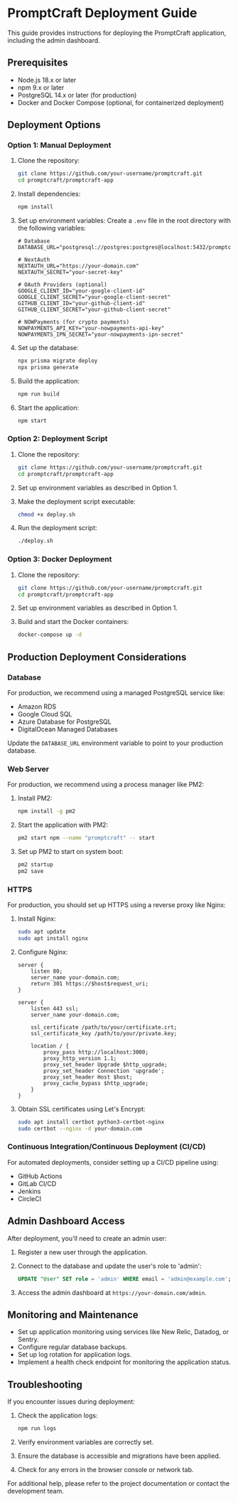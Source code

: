 # PromptCraft Deployment Guide

This guide provides instructions for deploying the PromptCraft application, including the admin dashboard.

## Prerequisites

- Node.js 18.x or later
- npm 9.x or later
- PostgreSQL 14.x or later (for production)
- Docker and Docker Compose (optional, for containerized deployment)

## Deployment Options

### Option 1: Manual Deployment

1. Clone the repository:
   ```bash
   git clone https://github.com/your-username/promptcraft.git
   cd promptcraft/promptcraft-app
   ```

2. Install dependencies:
   ```bash
   npm install
   ```

3. Set up environment variables:
   Create a `.env` file in the root directory with the following variables:
   ```
   # Database
   DATABASE_URL="postgresql://postgres:postgres@localhost:5432/promptcraft"
   
   # NextAuth
   NEXTAUTH_URL="https://your-domain.com"
   NEXTAUTH_SECRET="your-secret-key"
   
   # OAuth Providers (optional)
   GOOGLE_CLIENT_ID="your-google-client-id"
   GOOGLE_CLIENT_SECRET="your-google-client-secret"
   GITHUB_CLIENT_ID="your-github-client-id"
   GITHUB_CLIENT_SECRET="your-github-client-secret"
   
   # NOWPayments (for crypto payments)
   NOWPAYMENTS_API_KEY="your-nowpayments-api-key"
   NOWPAYMENTS_IPN_SECRET="your-nowpayments-ipn-secret"
   ```

4. Set up the database:
   ```bash
   npx prisma migrate deploy
   npx prisma generate
   ```

5. Build the application:
   ```bash
   npm run build
   ```

6. Start the application:
   ```bash
   npm start
   ```

### Option 2: Deployment Script

1. Clone the repository:
   ```bash
   git clone https://github.com/your-username/promptcraft.git
   cd promptcraft/promptcraft-app
   ```

2. Set up environment variables as described in Option 1.

3. Make the deployment script executable:
   ```bash
   chmod +x deploy.sh
   ```

4. Run the deployment script:
   ```bash
   ./deploy.sh
   ```

### Option 3: Docker Deployment

1. Clone the repository:
   ```bash
   git clone https://github.com/your-username/promptcraft.git
   cd promptcraft/promptcraft-app
   ```

2. Set up environment variables as described in Option 1.

3. Build and start the Docker containers:
   ```bash
   docker-compose up -d
   ```

## Production Deployment Considerations

### Database

For production, we recommend using a managed PostgreSQL service like:
- Amazon RDS
- Google Cloud SQL
- Azure Database for PostgreSQL
- DigitalOcean Managed Databases

Update the `DATABASE_URL` environment variable to point to your production database.

### Web Server

For production, we recommend using a process manager like PM2:

1. Install PM2:
   ```bash
   npm install -g pm2
   ```

2. Start the application with PM2:
   ```bash
   pm2 start npm --name "promptcraft" -- start
   ```

3. Set up PM2 to start on system boot:
   ```bash
   pm2 startup
   pm2 save
   ```

### HTTPS

For production, you should set up HTTPS using a reverse proxy like Nginx:

1. Install Nginx:
   ```bash
   sudo apt update
   sudo apt install nginx
   ```

2. Configure Nginx:
   ```nginx
   server {
       listen 80;
       server_name your-domain.com;
       return 301 https://$host$request_uri;
   }

   server {
       listen 443 ssl;
       server_name your-domain.com;

       ssl_certificate /path/to/your/certificate.crt;
       ssl_certificate_key /path/to/your/private.key;

       location / {
           proxy_pass http://localhost:3000;
           proxy_http_version 1.1;
           proxy_set_header Upgrade $http_upgrade;
           proxy_set_header Connection 'upgrade';
           proxy_set_header Host $host;
           proxy_cache_bypass $http_upgrade;
       }
   }
   ```

3. Obtain SSL certificates using Let's Encrypt:
   ```bash
   sudo apt install certbot python3-certbot-nginx
   sudo certbot --nginx -d your-domain.com
   ```

### Continuous Integration/Continuous Deployment (CI/CD)

For automated deployments, consider setting up a CI/CD pipeline using:
- GitHub Actions
- GitLab CI/CD
- Jenkins
- CircleCI

## Admin Dashboard Access

After deployment, you'll need to create an admin user:

1. Register a new user through the application.
2. Connect to the database and update the user's role to 'admin':
   ```sql
   UPDATE "User" SET role = 'admin' WHERE email = 'admin@example.com';
   ```

3. Access the admin dashboard at `https://your-domain.com/admin`.

## Monitoring and Maintenance

- Set up application monitoring using services like New Relic, Datadog, or Sentry.
- Configure regular database backups.
- Set up log rotation for application logs.
- Implement a health check endpoint for monitoring the application status.

## Troubleshooting

If you encounter issues during deployment:

1. Check the application logs:
   ```bash
   npm run logs
   ```

2. Verify environment variables are correctly set.
3. Ensure the database is accessible and migrations have been applied.
4. Check for any errors in the browser console or network tab.

For additional help, please refer to the project documentation or contact the development team.
